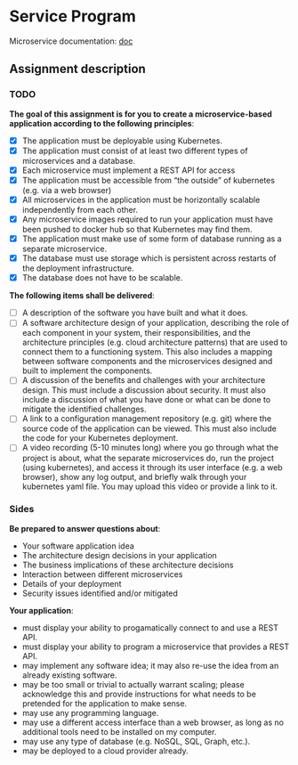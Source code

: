 # Service Program
Microservice documentation: [doc](./doc)

## Assignment description

### TODO

**The goal of this assignment is for you to create a microservice-based application according to the following principles**:

- [x] The application must be deployable using Kubernetes.
- [x] The application must consist of at least two different types of microservices and a database.
- [x] Each microservice must implement a REST API for access
- [x] The application must be accessible from “the outside” of kubernetes (e.g. via a web browser)
- [x] All microservices in the application must be horizontally scalable independently from each other.
- [x] Any microservice images required to run your application must have been pushed to docker hub so that Kubernetes may find them.
- [x] The application must make use of some form of database running as a separate microservice.
- [x] The database must use storage which is persistent across restarts of the deployment infrastructure.
- [x] The database does not have to be scalable.

**The following items shall be delivered**:

- [ ] A description of the software you have built and what it does.
- [ ] A software architecture design of your application, describing the role of each component in your system, their responsibilities, and the architecture principles (e.g. cloud architecture patterns) that are used to connect them to a functioning system. This also includes a mapping between software components and the microservices designed and built to implement the components.
- [ ] A discussion of the benefits and challenges with your architecture design. This must include a discussion about security. It must also include a discussion of what you have done or what can be done to mitigate the identified challenges.
- [ ] A link to a configuration management repository (e.g. git) where the source code of the application can be viewed. This must also include the code for your Kubernetes deployment.
- [ ] A video recording (5-10 minutes long) where you go through what the project is about, what the separate microservices do, run the project (using kubernetes), and access it through its user interface (e.g. a web browser), show any log output, and briefly walk through your kubernetes yaml file. You may upload this video or provide a link to it.

### Sides

**Be prepared to answer questions about**:

- Your software application idea
- The architecture design decisions in your application
- The business implications of these architecture decisions
- Interaction between different microservices
- Details of your deployment
- Security issues identified and/or mitigated

**Your application**:

- must display your ability to progamatically connect to and use a REST API.
- must display your ability to program a microservice that provides a REST API.
- may implement any software idea; it may also re-use the idea from an already existing software.
- may be too small or trivial to actually warrant scaling; please acknowledge this and provide instructions for what needs to be pretended for the application to make sense.
- may use any programming language.
- may use a different access interface than a web browser, as long as no additional tools need to be installed on my computer.
- may use any type of database (e.g. NoSQL, SQL, Graph, etc.).
- may be deployed to a cloud provider already.
